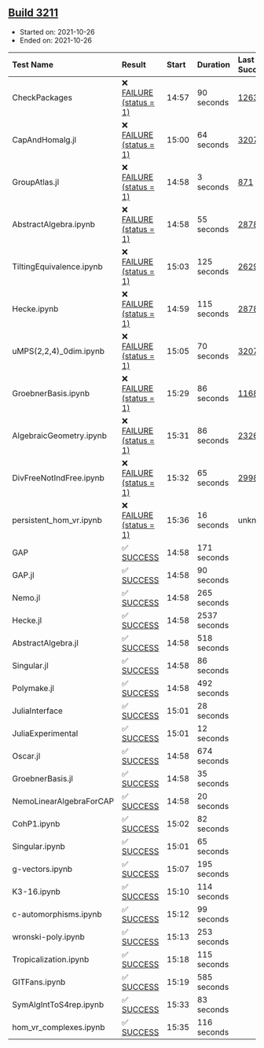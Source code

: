 ## [Build 3211](https://oscarci.mathematik.uni-kl.de/job/oscar-stable/3211/)

* Started on: 2021-10-26
* Ended on: 2021-10-26

| Test Name    | Result | Start | Duration | Last Success | First Failure |
|:-------------|:-------|:------|:---------|:-------------|:--------------|
| CheckPackages | ❌ [FAILURE (status = 1)](https://oscarci.mathematik.uni-kl.de/job/oscar-stable/3211/artifact/logs/build-3211/CheckPackages.log) | 14:57 | 90 seconds | [1263](https://oscarci.mathematik.uni-kl.de/job/oscar-stable/1263/) | [1264](https://oscarci.mathematik.uni-kl.de/job/oscar-stable/1264/) |
| CapAndHomalg.jl | ❌ [FAILURE (status = 1)](https://oscarci.mathematik.uni-kl.de/job/oscar-stable/3211/artifact/logs/build-3211/CapAndHomalg.jl.log) | 15:00 | 64 seconds | [3207](https://oscarci.mathematik.uni-kl.de/job/oscar-stable/3207/) | [3208](https://oscarci.mathematik.uni-kl.de/job/oscar-stable/3208/) |
| GroupAtlas.jl | ❌ [FAILURE (status = 1)](https://oscarci.mathematik.uni-kl.de/job/oscar-stable/3211/artifact/logs/build-3211/GroupAtlas.jl.log) | 14:58 | 3 seconds | [871](https://oscarci.mathematik.uni-kl.de/job/oscar-stable/871/) | [872](https://oscarci.mathematik.uni-kl.de/job/oscar-stable/872/) |
| AbstractAlgebra.ipynb | ❌ [FAILURE (status = 1)](https://oscarci.mathematik.uni-kl.de/job/oscar-stable/3211/artifact/logs/build-3211/AbstractAlgebra.ipynb.log) | 14:58 | 55 seconds | [2878](https://oscarci.mathematik.uni-kl.de/job/oscar-stable/2878/) | [2879](https://oscarci.mathematik.uni-kl.de/job/oscar-stable/2879/) |
| TiltingEquivalence.ipynb | ❌ [FAILURE (status = 1)](https://oscarci.mathematik.uni-kl.de/job/oscar-stable/3211/artifact/logs/build-3211/TiltingEquivalence.ipynb.log) | 15:03 | 125 seconds | [2629](https://oscarci.mathematik.uni-kl.de/job/oscar-stable/2629/) | [2630](https://oscarci.mathematik.uni-kl.de/job/oscar-stable/2630/) |
| Hecke.ipynb | ❌ [FAILURE (status = 1)](https://oscarci.mathematik.uni-kl.de/job/oscar-stable/3211/artifact/logs/build-3211/Hecke.ipynb.log) | 14:59 | 115 seconds | [2878](https://oscarci.mathematik.uni-kl.de/job/oscar-stable/2878/) | [2879](https://oscarci.mathematik.uni-kl.de/job/oscar-stable/2879/) |
| uMPS(2,2,4)_0dim.ipynb | ❌ [FAILURE (status = 1)](https://oscarci.mathematik.uni-kl.de/job/oscar-stable/3211/artifact/logs/build-3211/uMPS-2-2-4-_0dim.ipynb.log) | 15:05 | 70 seconds | [3207](https://oscarci.mathematik.uni-kl.de/job/oscar-stable/3207/) | [3208](https://oscarci.mathematik.uni-kl.de/job/oscar-stable/3208/) |
| GroebnerBasis.ipynb | ❌ [FAILURE (status = 1)](https://oscarci.mathematik.uni-kl.de/job/oscar-stable/3211/artifact/logs/build-3211/GroebnerBasis.ipynb.log) | 15:29 | 86 seconds | [1168](https://oscarci.mathematik.uni-kl.de/job/oscar-stable/1168/) | [1169](https://oscarci.mathematik.uni-kl.de/job/oscar-stable/1169/) |
| AlgebraicGeometry.ipynb | ❌ [FAILURE (status = 1)](https://oscarci.mathematik.uni-kl.de/job/oscar-stable/3211/artifact/logs/build-3211/AlgebraicGeometry.ipynb.log) | 15:31 | 86 seconds | [2326](https://oscarci.mathematik.uni-kl.de/job/oscar-stable/2326/) | [2327](https://oscarci.mathematik.uni-kl.de/job/oscar-stable/2327/) |
| DivFreeNotIndFree.ipynb | ❌ [FAILURE (status = 1)](https://oscarci.mathematik.uni-kl.de/job/oscar-stable/3211/artifact/logs/build-3211/DivFreeNotIndFree.ipynb.log) | 15:32 | 65 seconds | [2998](https://oscarci.mathematik.uni-kl.de/job/oscar-stable/2998/) | [2999](https://oscarci.mathematik.uni-kl.de/job/oscar-stable/2999/) |
| persistent_hom_vr.ipynb | ❌ [FAILURE (status = 1)](https://oscarci.mathematik.uni-kl.de/job/oscar-stable/3211/artifact/logs/build-3211/persistent_hom_vr.ipynb.log) | 15:36 | 16 seconds | unknown | unknown |
| GAP | ✅ [SUCCESS](https://oscarci.mathematik.uni-kl.de/job/oscar-stable/3211/artifact/logs/build-3211/GAP.log) | 14:58 | 171 seconds |  |  |
| GAP.jl | ✅ [SUCCESS](https://oscarci.mathematik.uni-kl.de/job/oscar-stable/3211/artifact/logs/build-3211/GAP.jl.log) | 14:58 | 90 seconds |  |  |
| Nemo.jl | ✅ [SUCCESS](https://oscarci.mathematik.uni-kl.de/job/oscar-stable/3211/artifact/logs/build-3211/Nemo.jl.log) | 14:58 | 265 seconds |  |  |
| Hecke.jl | ✅ [SUCCESS](https://oscarci.mathematik.uni-kl.de/job/oscar-stable/3211/artifact/logs/build-3211/Hecke.jl.log) | 14:58 | 2537 seconds |  |  |
| AbstractAlgebra.jl | ✅ [SUCCESS](https://oscarci.mathematik.uni-kl.de/job/oscar-stable/3211/artifact/logs/build-3211/AbstractAlgebra.jl.log) | 14:58 | 518 seconds |  |  |
| Singular.jl | ✅ [SUCCESS](https://oscarci.mathematik.uni-kl.de/job/oscar-stable/3211/artifact/logs/build-3211/Singular.jl.log) | 14:58 | 86 seconds |  |  |
| Polymake.jl | ✅ [SUCCESS](https://oscarci.mathematik.uni-kl.de/job/oscar-stable/3211/artifact/logs/build-3211/Polymake.jl.log) | 14:58 | 492 seconds |  |  |
| JuliaInterface | ✅ [SUCCESS](https://oscarci.mathematik.uni-kl.de/job/oscar-stable/3211/artifact/logs/build-3211/JuliaInterface.log) | 15:01 | 28 seconds |  |  |
| JuliaExperimental | ✅ [SUCCESS](https://oscarci.mathematik.uni-kl.de/job/oscar-stable/3211/artifact/logs/build-3211/JuliaExperimental.log) | 15:01 | 12 seconds |  |  |
| Oscar.jl | ✅ [SUCCESS](https://oscarci.mathematik.uni-kl.de/job/oscar-stable/3211/artifact/logs/build-3211/Oscar.jl.log) | 14:58 | 674 seconds |  |  |
| GroebnerBasis.jl | ✅ [SUCCESS](https://oscarci.mathematik.uni-kl.de/job/oscar-stable/3211/artifact/logs/build-3211/GroebnerBasis.jl.log) | 14:58 | 35 seconds |  |  |
| NemoLinearAlgebraForCAP | ✅ [SUCCESS](https://oscarci.mathematik.uni-kl.de/job/oscar-stable/3211/artifact/logs/build-3211/NemoLinearAlgebraForCAP.log) | 14:58 | 20 seconds |  |  |
| CohP1.ipynb | ✅ [SUCCESS](https://oscarci.mathematik.uni-kl.de/job/oscar-stable/3211/artifact/logs/build-3211/CohP1.ipynb.log) | 15:02 | 82 seconds |  |  |
| Singular.ipynb | ✅ [SUCCESS](https://oscarci.mathematik.uni-kl.de/job/oscar-stable/3211/artifact/logs/build-3211/Singular.ipynb.log) | 15:01 | 65 seconds |  |  |
| g-vectors.ipynb | ✅ [SUCCESS](https://oscarci.mathematik.uni-kl.de/job/oscar-stable/3211/artifact/logs/build-3211/g-vectors.ipynb.log) | 15:07 | 195 seconds |  |  |
| K3-16.ipynb | ✅ [SUCCESS](https://oscarci.mathematik.uni-kl.de/job/oscar-stable/3211/artifact/logs/build-3211/K3-16.ipynb.log) | 15:10 | 114 seconds |  |  |
| c-automorphisms.ipynb | ✅ [SUCCESS](https://oscarci.mathematik.uni-kl.de/job/oscar-stable/3211/artifact/logs/build-3211/c-automorphisms.ipynb.log) | 15:12 | 99 seconds |  |  |
| wronski-poly.ipynb | ✅ [SUCCESS](https://oscarci.mathematik.uni-kl.de/job/oscar-stable/3211/artifact/logs/build-3211/wronski-poly.ipynb.log) | 15:13 | 253 seconds |  |  |
| Tropicalization.ipynb | ✅ [SUCCESS](https://oscarci.mathematik.uni-kl.de/job/oscar-stable/3211/artifact/logs/build-3211/Tropicalization.ipynb.log) | 15:18 | 115 seconds |  |  |
| GITFans.ipynb | ✅ [SUCCESS](https://oscarci.mathematik.uni-kl.de/job/oscar-stable/3211/artifact/logs/build-3211/GITFans.ipynb.log) | 15:19 | 585 seconds |  |  |
| SymAlgIntToS4rep.ipynb | ✅ [SUCCESS](https://oscarci.mathematik.uni-kl.de/job/oscar-stable/3211/artifact/logs/build-3211/SymAlgIntToS4rep.ipynb.log) | 15:33 | 83 seconds |  |  |
| hom_vr_complexes.ipynb | ✅ [SUCCESS](https://oscarci.mathematik.uni-kl.de/job/oscar-stable/3211/artifact/logs/build-3211/hom_vr_complexes.ipynb.log) | 15:35 | 116 seconds |  |  |
